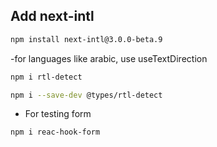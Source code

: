 ## Add next-intl

```bash
npm install next-intl@3.0.0-beta.9
```

-for languages like arabic, use useTextDirection

```bash
npm i rtl-detect
```

```bash
npm i --save-dev @types/rtl-detect
```

- For testing form

```bash
npm i reac-hook-form
```
